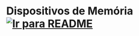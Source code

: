 # Dispositivos de Memória &nbsp; [![Ir para README](https://img.shields.io/badge/Indice-Verde?style=for-the-badge)](../../README.md#indice)

